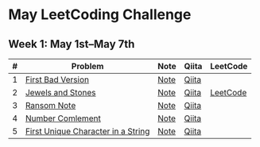 # May LeetCoding Challenge

## Week 1: May 1st–May 7th

| # | Problem | Note | Qiita | LeetCode
|:---:|---|---|---|---|
| 1 | [First Bad Version](https://leetcode.com/explore/challenge/card/may-leetcoding-challenge/534/week-1-may-1st-may-7th/3316/) | [Note](w1d1_first_bad_version) | [Qiita](https://qiita.com/vc7/items/25e12aa48d2d2dc0877a) |
| 2 | [Jewels and Stones](https://leetcode.com/explore/featured/card/may-leetcoding-challenge/534/week-1-may-1st-may-7th/3317/) | [Note](w1d2_jewels_and_stones) | [Qiita](https://qiita.com/vc7/items/395c629ac3d1a0fc18cf) | [LeetCode](https://leetcode.com/problems/jewels-and-stones/discuss/608435/Swift-1-liner-using-higher-order-function) |
| 3 | [Ransom Note](https://leetcode.com/explore/challenge/card/may-leetcoding-challenge/534/week-1-may-1st-may-7th/3318/) | [Note](w1d3_ransom_note) | [Qiita](https://qiita.com/vc7/items/6e07c1ce625388156ab0)
| 4 | [Number Comlement](https://leetcode.com/explore/challenge/card/may-leetcoding-challenge/534/week-1-may-1st-may-7th/3319/) | [Note](w1d4_number_complement) | [Qiita](https://qiita.com/vc7/items/efd25fa456cef1f469e7)
| 5 | [First Unique Character in a String](https://leetcode.com/explore/challenge/card/may-leetcoding-challenge/534/week-1-may-1st-may-7th/3320/) | [Note](w1d5_first_unique_character_in_a_string) | [Qiita](https://qiita.com/vc7/items/05bb4b220c49e8d07333)
